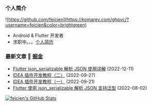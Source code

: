 ### 个人简介
![https://github.com/feicien](https://komarev.com/ghpvc/?username=feicien&color=brightgreen)


- Android & Flutter 开发者
- 求职中。。。[个人简历](https://visiky.github.io/resume/?template=template2&user=feicien)


### 最新文章 📝 [掘金](https://juejin.cn/user/1090369410314942/posts)

- [Flutter json_serializable 解析 JSON 使用详解](https://juejin.cn/post/7175793535081529402) (2022-12-11)
- [IDEA 插件开发教程（二）](https://juejin.cn/post/7147984442521288735) (2022-09-27)
- [IDEA 插件开发教程（一）](https://juejin.cn/post/7145737911344824328) (2022-09-21)
- [Flutter 使用 json_serializable 解析 JSON 支持泛型](https://juejin.cn/post/7127206962915180574) (2022-08-02)


<a href="https://github.com/feicien">
<img align="center" src="https://github-readme-stats.vercel.app/api?username=feicien&show_icons=true&theme=light" alt="feicien's GitHub Stats"/>
</a>


<!-- 
<a href="https://github.com/feicien">
<img align="center" src="https://github-readme-stats.vercel.app/api/top-langs/?username=feicien&theme=light&hide_langs_below=1" alt="Top Language"/>
</a>
-->

